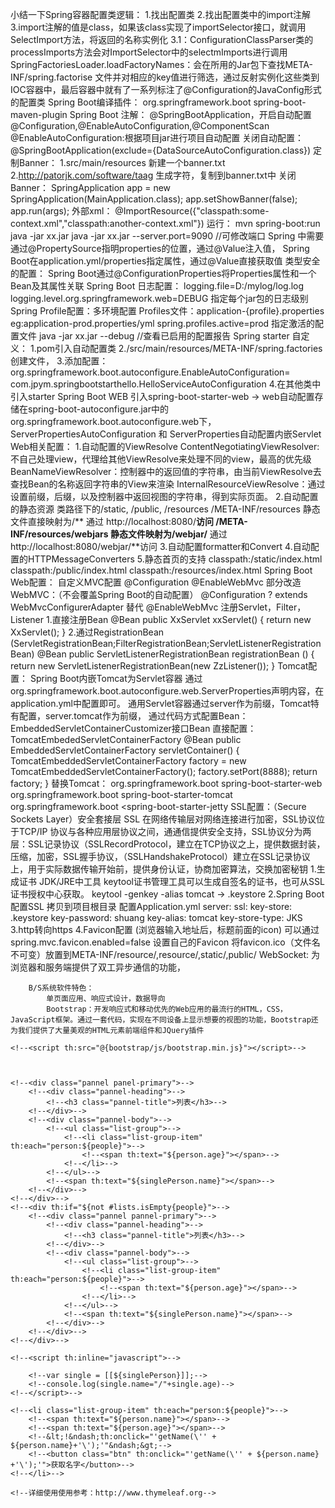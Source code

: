 小结一下Spring容器配置类逻辑：
    1.找出配置类
    2.找出配置类中的import注解
    3.import注解的值是class，如果该class实现了importSelector接口，就调用SelectImport方法，将返回的名称实例化
        3.1：ConfigurationClassParser类的processImports方法会对ImportSelector中的selectmImports进行调用
     SpringFactoriesLoader.loadFactoryNames：会在所用的Jar包下查找META-INF/spring.factorise 文件并对相应的key值进行筛选，通过反射实例化这些类到IOC容器中，最后容器中就有了一系列标注了@Configuration的JavaConfig形式的配置类
Spring Boot编译插件：
	<build>
		<plugins>
			<plugin>
				<groupId>org.springframework.boot</groupId>
				<artifactId>spring-boot-maven-plugin</artifactId>
			</plugin>
		</plugins>
	</build>
Spring Boot 注解：
	@SpringBootApplication，开启自动配置
		@Configuration,@EnableAutoConfiguration,@ComponentScan
		@EnableAutoConfiguration:根据项目jar进行项目自动配置
	关闭自动配置：
		@SpringBootApplication(exclude={DataSourceAutoConfiguration.class})
	定制Banner：
		1.src/main/resources 新建一个banner.txt
		2.http://patorjk.com/software/taag 生成字符，复制到banner.txt中
	关闭Banner：
		SpringApplication app = new SpringApplication(MainApplication.class);
		app.setShowBanner(false);
		app.run(args);
	外部xml：
		@ImportResource({"classpath:some-context.xml","classpath:another-context.xml"})
	运行：
		mvn spring-boot:run
		java -jar xx.jar
		java -jar xx.jar --server.port=9090 //可修改端口
	Spring 中需要通过@PropertySource指明properties的位置，通过@Value注入值，
	Spring Boot在application.yml/properties指定属性，通过@Value直接获取值
	类型安全的配置：
		Spring Boot通过@ConfigurationProperties将Properties属性和一个Bean及其属性关联
Spring Boot 日志配置：
	logging.file=D:/mylog/log.log
	logging.level.org.springframework.web=DEBUG 指定每个jar包的日志级别
Spring Profile配置：多环境配置
	Profiles文件：application-{profile}.properties eg:application-prod.properties/yml
	spring.profiles.active=prod 指定激活的配置文件
	java -jar xx.jar --debug //查看已启用的配置报告
Spring starter 自定义：
	1.pom引入自动配置类
	2./src/main/resources/META-INF/spring.factories 创建文件，
	3.添加配置：org.springframework.boot.autoconfigure.EnableAutoConfiguration=  com.jpym.springbootstarthello.HelloServiceAutoConfiguration
	4.在其他类中引入starter
Spring Boot WEB
	引入spring-boot-starter-web -> web自动配置存储在spring-boot-autoconfigure.jar中的org.springframework.boot.autoconfigure.web下，
		ServerPropertiesAutoConfiguration 和 ServerProperties自动配置内嵌Servlet
	Web相关配置：
		1.自动配置的ViewResolve
			ContentNegotiatingViewResolver: 不自己处理view，代理给其他ViewResolve来处理不同的view，最高的优先级
			BeanNameViewResolver：控制器中的返回值的字符串，由当前ViewResolve去查找Bean的名称返回字符串的View来渲染
			InternalResourceViewResolve：通过设置前缀，后缀，以及控制器中返回视图的字符串，得到实际页面。
		2.自动配置的静态资源
			类路径下的/static, /public, /resources /META-INF/resources 静态文件直接映射为/** 通过 http://localhost:8080/**访问
			/META-INF/resources/webjars 静态文件映射为/webjar/** 通过http://localhost:8080/webjar/**访问
		3.自动配置formatter和Convert
		4.自动配置的HTTPMessageConverters
		5.静态首页的支持
			classpath:/static/index.html
			classpath:/public/index.html
			classpath:/resources/index.html
	Spring Boot Web配置：
		自定义MVC配置
			@Configuration @EnableWebMvc
		 部分改造WebMVC：（不会覆盖Spring Boot的自动配置）
		 	@Configuration
		 	? extends WebMvcConfigurerAdapter 替代 @EnableWebMvc
	注册Servlet，Filter，Listener
		1.直接注册Bean
			@Bean
			public XxServlet xxServlet() {
				return new XxServlet();
			}
		2.通过RegistrationBean (ServletRegistrationBean;FilterRegistrationBean;ServletListenerRegistrationBean)
			@Bean
		    public ServletListenerRegistrationBean registrationBean () {
		        return new ServletListenerRegistrationBean(new ZzListener());
		    } 
	Tomcat配置：
		Spring Boot内嵌Tomcat为Servlet容器
			通过org.springframework.boot.autoconfigure.web.ServerProperties声明内容，在application.yml中配置即可。
			通用Servlet容器通过server作为前缀，Tomcat特有配置，server.tomcat作为前缀，
			通过代码方式配置Bean：EmbeddedServletContainerCustomizer接口Bean
			直接配置：TomcatEmbededServletContainerFactory
			@Bean
			public EmbeddedServletContainerFactory servletContainer() {
				TomcatEmbeddedServletContainerFactory factory = new TomcatEmbeddedServletContainerFactory();
				factory.setPort(8888);
				return factory;
			}
		替换Tomcat：
			<dependency>
            <groupId>org.springframework.boot</groupId>
            <artifactId>spring-boot-starter-web</artifactId>
            <exclusions>
                <exclusion>
                    <groupId>org.springframework.boot</groupId>
                    <artifactId>spring-boot-starter-tomcat</artifactId>
                </exclusion>
            </exclusions>
	        </dependency>
	        <dependency>
	            <groupId>org.springframework.boot</groupId>
	            <<artifactId>spring-boot-starter-jetty</artifactId>
	        </dependency>
	     SSL配置：（Secure Sockets Layer）安全套接层 SSL 在网络传输层对网络连接进行加密，SSL协议位于TCP/IP 协议与各种应用层协议之间，通通信提供安全支持，SSL协议分为两层：SSL记录协议（SSLRecordProtocol，建立在TCP协议之上，提供数据封装，压缩，加密，SSL握手协议，（SSLHandshakeProtocol）建立在SSL记录协议上，用于实际数据传输开始前，提供身份认证，协商加密算法，交换加密秘钥
	     	1.生成证书
	     		JDK/JRE中工具 keytool证书管理工具可以生成自签名的证书，也可从SSL证书授权中心获取。
	     			keytool -genkey -alias tomcat 
	     			-> .keystore
	     	2.Spring Boot 配置SSL
	     			拷贝到项目根目录
	     			配置Application.yml 
	     			server:
		     			ssl:
						    key-store: .keystore
						    key-password: shuang
						    key-alias: tomcat
						    key-store-type: JKS
			3.http转向https
			4.Favicon配置 (浏览器输入地址后，标题前面的icon)
				可以通过spring.mvc.favicon.enabled=false
				设置自己的Favicon
					将favicon.ico（文件名不可变）放置到META-INF/resource/,resource/,static/,public/
		WebSocket:
			为浏览器和服务端提供了双工异步通信的功能，

		B/S系统软件特色：
			单页面应用、响应式设计，数据导向
			Bootstrap：开发响应式和移动优先的Web应用的最流行的HTML，CSS，JavaScript框架。通过一套代码，实现在不同设备上显示想要的视图的功能，Bootstrap还为我们提供了大量美观的HTML元素前端组件和JQuery插件


 <!--<script th:src="@{jquery-3.4.1.min.js}" type="text/javascript"></script>-->
    <!--<script th:src="@{bootstrap/js/bootstrap.min.js}"></script>-->



    <!--<div class="pannel panel-primary">-->
        <!--<div class="pannel-heading">-->
            <!--<h3 class="pannel-title">列表</h3>-->
        <!--</div>-->
        <!--<div class="pannel-body">-->
            <!--<ul class="list-group">-->
                <!--<li class="list-group-item" th:each="person:${people}">-->
                    <!--<span th:text="${person.age}"></span>-->
                <!--</li>-->
            <!--</ul>-->
            <!--<span th:text="${singlePerson.name}"></span>-->
        <!--</div>-->
    <!--</div>-->
    <!--<div th:if="${not #lists.isEmpty{people}">-->
        <!--<div class="pannel pannel-primary">-->
            <!--<div class="pannel-heading">-->
                <!--<h3 class="pannel-title">列表</h3>-->
            <!--</div>-->
            <!--<div class="pannel-body">-->
                <!--<ul class="list-group">-->
                    <!--<li class="list-group-item" th:each="person:${people}">-->
                        <!--<span th:text="${person.age}"></span>-->
                    <!--</li>-->
                <!--</ul>-->
                <!--<span th:text="${singlePerson.name}"></span>-->
            <!--</div>-->
        <!--</div>-->
    <!--</div>-->

    <!--<script th:inline="javascript">-->
<!--//        [[${}]] 获取实际的值-->
        <!--var single = [[${singlePerson}]];-->
        <!--console.log(single.name="/"+single.age)-->
    <!--</script>-->

    <!--<li class="list-group-item" th:each="person:${people}">-->
        <!--<span th:text="${person.name}"></span>-->
        <!--<span th:text="${person.age}"></span>-->
        <!--&lt;!&ndash;th:onclick="'getName(\'' + ${person.name}+'\');'"&ndash;&gt;-->
        <!--<button class="btn" th:onclick="'getName(\'' + ${person.name} +'\');'">获取名字</button>-->
    <!--</li>-->

    <!--详细使用使用参考：http://www.thymeleaf.org-->